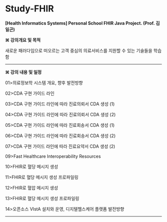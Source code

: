 # Study-FHIR

**[Health Informatics Systems] Personal School FHIR Java Project. (Prof. 김일곤)**

**⌘ 강의개요 및 목적**


새로운 패러다임으로 떠오르는 고객 중심의 의료서비스를 지원할 수 있는 기술들을 학습함

* * *

**⌘ 강의 내용 및 일정**


01>의료정보학 시스템 개요, 향후 발전방향

02>CDA 구현 가이드 라인			

03>CDA 구현 가이드 라인에 따라 진료의뢰서 CDA 생성 (1)

04>CDA 구현 가이드 라인에 따라 진료의뢰서 CDA 생성 (2)

05>CDA 구현 가이드 라인에 따라 진료회송서 CDA 생성 (1)

06>CDA 구현 가이드 라인에 따라 진료회송서 CDA 생성 (2)

07>CDA 구현 가이드 라인에 따라 진료요약서 CDA 생성 (2)	

09>Fast Healthcare Interoperability Resources

10>FHIR로 혈당 메시지 생성

11>FHIR로 혈당 메시지 생성 프로파일링

12>FHIR로 혈압 메시지 생성

13>FHIR로 혈당 메시지 생성 프로파일링

14>오픈소스 VIstA 설치와 운영, 디지텔헬스케어 플랫폼 발전방향

* * *
